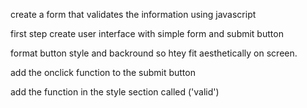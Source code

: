 create a form that validates the information using javascript

first step create user interface with simple form and submit button

format button style and backround so htey fit aesthetically on screen.

add the onclick function to the submit button

add the function in the style section called ('valid')